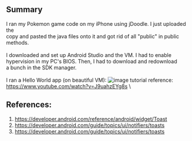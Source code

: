 ## Summary
I ran my Pokemon game code on my iPhone using jDoodle. I just uploaded the \
copy and pasted the java files onto it and got rid of all "public" in public methods. \
\
I downloaded and set up Android Studio and the VM.
I had to enable hypervision in my PC's BIOS. Then, I had to download and redownload \
a bunch in the SDK manager. \
\
I ran a Hello World app (on beautiful VM):
![image](https://github.com/user-attachments/assets/e13ae8d2-c458-44ce-9a13-f5ded2e35a15)
tutorial reference: https://www.youtube.com/watch?v=J9uahzEYg8s
\

## References:
1. https://developer.android.com/reference/android/widget/Toast
2. https://developer.android.com/guide/topics/ui/notifiers/toasts
3. https://developer.android.com/guide/topics/ui/notifiers/toasts
